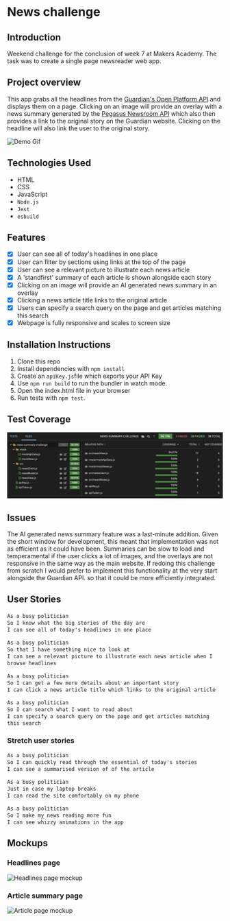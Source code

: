 # News challenge

## Introduction

Weekend challenge for the conclusion of week 7 at Makers Academy. The task was to create a single page newsreader web app. 

## Project overview

This app grabs all the headlines from the [Guardian's Open Platform API](https://open-platform.theguardian.com/) and displays them on a page. Clicking on an image will provide an overlay with a news summary generated by the [Pegasus Newsroom API](https://huggingface.co/google/pegasus-newsroom) which also then provides a link to the original story on the Guardian website. Clicking on the headline will also link the user to the original story.

![Demo Gif](./images/Demo-gif.gif)

## Technologies Used

- HTML
- CSS
- JavaScript
- `Node.js`
- `Jest`
- `esbuild`

## Features

- [x] User can see all of today's headlines in one place
- [x] User can filter by sections using links at the top of the page
- [x] User can see a relevant picture to illustrate each news article
- [x] A 'standfirst' summary of each article is shown alongside each story
- [x] Clicking on an image will provide an AI generated news summary in an overlay
- [x] Clicking a news article title links to the original article
- [x] Users can specify a search query on the page and get articles matching this search
- [x] Webpage is fully responsive and scales to screen size

## Installation Instructions

1. Clone this repo
2. Install dependencies with `npm install`
3. Create an `apiKey.js`file which exports your API Key
3. Use `npm run build` to run the bundler in watch mode.
4. Open the index.html file in your browser
5. Run tests with `npm test`.

## Test Coverage

![Test coverage](./images/news-summary-test-coverage.png)

## Issues

The AI generated news summary feature was a last-minute addition. Given the short window for development, this meant that implementation was not as efficient as it could have been. Summaries can be slow to load and temperamental if the user clicks a lot of images, and the overlays are not responsive in the same way as the main website. If redoing this challenge from scratch I would prefer to implement this functionality at the very start alongside the Guardian API. so that it could be more efficiently integrated.


## User Stories


```
As a busy politician
So I know what the big stories of the day are
I can see all of today's headlines in one place
```

```
As a busy politician
So that I have something nice to look at
I can see a relevant picture to illustrate each news article when I browse headlines
```

```
As a busy politician
So I can get a few more details about an important story
I can click a news article title which links to the original article
```

```
As a busy politician
So I can search what I want to read about
I can specify a search query on the page and get articles matching this search
```

### Stretch user stories

```
As a busy politician
So I can quickly read through the essential of today's stories
I can see a summarised version of of the article 
```

```
As a busy politician
Just in case my laptop breaks
I can read the site comfortably on my phone
```

```
As a busy politician
So I make my news reading more fun
I can see whizzy animations in the app
```

## Mockups

### Headlines page

![Headlines page mockup](./images/news-summary-project-headlines-page-mockup.png)

### Article summary page

![Article page mockup](./images/news-summary-project-article-page-mockup.png)

